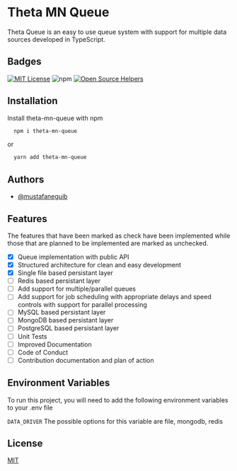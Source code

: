 
# Theta MN Queue

Theta Queue is an easy to use queue system with support for multiple data sources developed in TypeScript.


## Badges

[![MIT License](https://img.shields.io/badge/License-MIT-green.svg)](https://choosealicense.com/licenses/mit/) 
![npm](https://img.shields.io/npm/v/theta-mn-queue)
[![Open Source Helpers](https://www.codetriage.com/mustafaneguib/theta-mn-queue/badges/users.svg)](https://www.codetriage.com/mustafaneguib/theta-mn-queue)

## Installation

Install theta-mn-queue with npm

```bash
  npm i theta-mn-queue

```
or

```bash
  yarn add theta-mn-queue
```
## Authors

- [@mustafaneguib](https://www.github.com/mustafaneguib)


## Features
The features that have been marked as check have been implemented while those that are planned to be implemented are marked as unchecked.

- [x] Queue implementation with public API
- [x] Structured architecture for clean and easy development
- [x] Single file based persistant layer
- [ ] Redis based persistant layer
- [ ] Add support for multiple/parallel queues
- [ ] Add support for job scheduling with appropriate delays and speed controls with support for parallel processing
- [ ] MySQL based persistant layer
- [ ] MongoDB based persistant layer
- [ ] PostgreSQL based persistant layer
- [ ] Unit Tests
- [ ] Improved Documentation
- [ ] Code of Conduct
- [ ] Contribution documentation and plan of action
## Environment Variables

To run this project, you will need to add the following environment variables to your .env file

`DATA_DRIVER`
The possible options for this variable are
file, mongodb, redis

## License

[MIT](https://choosealicense.com/licenses/mit/)

